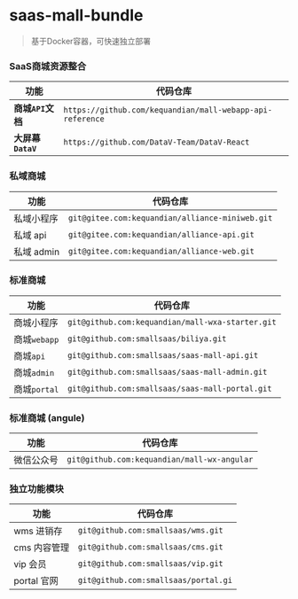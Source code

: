 # saas-mall-bundle
> 基于Docker容器，可快速独立部署

### SaaS商城资源整合
| **功能**               | **代码仓库**                                                 
| ---------------------- | ------------------------------------------------------------ 
| **商城`API`文档**      | `https://github.com/kequandian/mall-webapp-api-reference`  
| **大屏幕`DataV`**    | `https://github.com/DataV-Team/DataV-React`


### 私域商城 
| **功能**           | **代码仓库**
| ----------------- | ------------------------------------------------------------ 
| 私域小程序         | `git@gitee.com:kequandian/alliance-miniweb.git`
| 私域 api          | `git@gitee.com:kequandian/alliance-api.git`
| 私域 admin        | `git@gitee.com:kequandian/alliance-web.git`

### 标准商城 
| **功能**           | **代码仓库**
| ----------------- | ------------------------------------------------------------ 
| 商城小程序         | `git@github.com:kequandian/mall-wxa-starter.git`
| 商城`webapp`      | `git@github.com:smallsaas/biliya.git`
| 商城`api`         | `git@github.com:smallsaas/saas-mall-api.git`
| 商城`admin`       | `git@github.com:smallsaas/saas-mall-admin.git`
| 商城`portal`      | `git@github.com:smallsaas/saas-mall-portal.git`


### 标准商城 (angule) 
| **功能**           | **代码仓库**
| ----------------- | ------------------------------------------------------------ 
| 微信公众号         | `git@github.com:kequandian/mall-wx-angular`

### 独立功能模块
| **功能**           | **代码仓库**
| ----------------- | ------------------------------------------------------------ 
| wms 进销存             | `git@github.com:smallsaas/wms.git`
| cms 内容管理           | `git@github.com:smallsaas/cms.git`
| vip 会员               | `git@github.com:smallsaas/vip.git`
| portal 官网            | `git@github.com:smallsaas/portal.gi`
